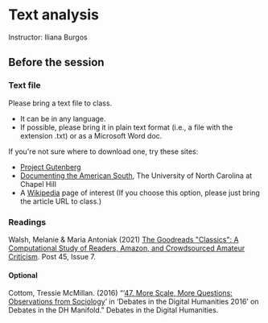# Text analysis
Instructor: Iliana Burgos

## Before the session

### Text file

Please bring a text file to class. 
* It can be in any language. 
* If possible, please bring it in plain text format (i.e., a file with the extension .txt) or as a Microsoft Word doc. 

If you're not sure where to download one, try these sites:

* [Project Gutenberg](https://www.gutenberg.org/)
* [Documenting the American South](https://docsouth.unc.edu/docsouthdata/), The University of North Carolina at Chapel Hill
* A [Wikipedia](https://www.wikipedia.org) page of interest (If you choose this option, please just bring the article URL to class.)


### Readings

Walsh, Melanie & Maria Antoniak (2021) [The Goodreads "Classics": A Computational Study of Readers, Amazon, and Crowdsourced Amateur Criticism](https://post45.org/2021/04/the-goodreads-classics-a-computational-study-of-readers-amazon-and-crowdsourced-amateur-criticism/). Post 45, Issue 7.

#### Optional

Cottom, Tressie McMillan. (2016) “‘[47. More Scale, More Questions: Observations from Sociology](https://dhdebates.gc.cuny.edu/read/untitled/section/55e48b34-543a-41f7-97c9-8c8643bf8844#ch47)’ in ‘Debates in the Digital Humanities 2016’ on Debates in the DH Manifold.” Debates in the Digital Humanities. 
